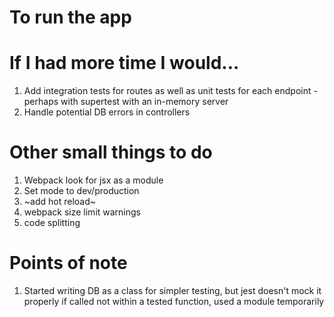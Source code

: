 # To run the app

# If I had more time I would...
1. Add integration tests for routes as well as unit tests for each endpoint - perhaps with supertest with an in-memory server
2. Handle potential DB errors in controllers

# Other small things to do
1. Webpack look for jsx as a module
2. Set mode to dev/production
3. ~add hot reload~
4. webpack size limit warnings
5. code splitting

# Points of note
1. Started writing DB as a class for simpler testing, but jest doesn't mock it properly if called not within a tested function, used a module temporarily
